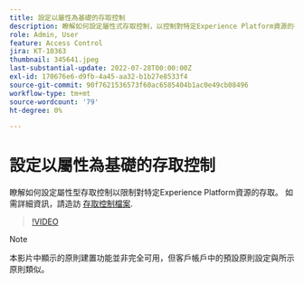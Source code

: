 ```yaml
---
title: 設定以屬性為基礎的存取控制
description: 瞭解如何設定屬性式存取控制，以控制對特定Experience Platform資源的存取。
role: Admin, User
feature: Access Control
jira: KT-10363
thumbnail: 345641.jpeg
last-substantial-update: 2022-07-28T00:00:00Z
exl-id: 170676e6-d9fb-4a45-aa32-b1b27e8533f4
source-git-commit: 90f7621536573f60ac6585404b1ac0e49cb08496
workflow-type: tm+mt
source-wordcount: '79'
ht-degree: 0%

---
```


# 設定以屬性為基礎的存取控制

瞭解如何設定屬性型存取控制以限制對特定Experience Platform資源的存取。 如需詳細資訊，請造訪 [存取控制檔案](https://experienceleague.adobe.com/docs/experience-platform/access-control/abac/overview.html).

>[!VIDEO](https://video.tv.adobe.com/v/345641?quality=12&learn=on)

>[!NOTE]
>
> 本影片中顯示的原則建置功能並非完全可用，但客戶帳戶中的預設原則設定與所示原則類似。
